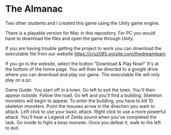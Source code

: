 # The Almanac
Two other students and I created this game using the Unity game engine.

There is a playable version for Mac in this repository.
For PC you would have to download the files and open the game through Unity.

If you are having trouble getting the project to work you can download the executable file from
our website https://cruz085.wixsite.com/thedreamteam

If you go to the website, select the button "Download & Play Now!"
It's at the bottom of the home page. You will then be directed to a google drive where you can download and play our game.
The executable file will only play on a pc.

Game Guide:
You start off in a town. Go left to exit the town. You'll then appear outside. Follow the road. Go left and you'll 
find a building. Skeleton monsters will begin to appear. To enter the building, you have to kill 10 skeleton monsters. 
Point the mouses arrow in the direction you want to attack. Left click to use your basic attack. Right click to use 
a more powerful attack. You'll hear a Legend of Zelda sound when you've completed the task. Go inside to fight a boss monster. 
Once you defeat it, walk to the left to exit. 



